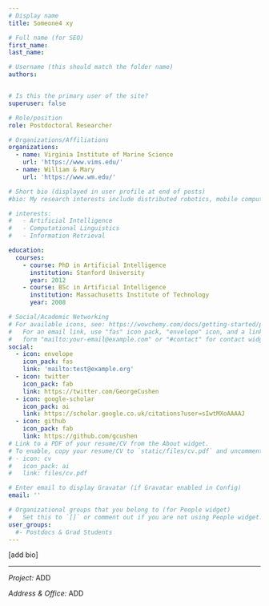 ```yaml
---
# Display name
title: Someone4 xy

# Full name (for SEO)
first_name: 
last_name: 

# Username (this should match the folder name)
authors:


# Is this the primary user of the site?
superuser: false

# Role/position
role: Postdoctoral Researcher 

# Organizations/Affiliations
organizations:
  - name: Virginia Institute of Marine Science
    url: 'https://www.vims.edu/'
  - name: William & Mary
    url: 'https://www.wm.edu/'

# Short bio (displayed in user profile at end of posts)
#bio: My research interests include distributed robotics, mobile computing and programmable matter.

# interests:
#   - Artificial Intelligence
#   - Computational Linguistics
#   - Information Retrieval

education:
  courses:
    - course: PhD in Artificial Intelligence
      institution: Stanford University
      year: 2012
    - course: BSc in Artificial Intelligence
      institution: Massachusetts Institute of Technology
      year: 2008

# Social/Academic Networking
# For available icons, see: https://wowchemy.com/docs/getting-started/page-builder/#icons
#   For an email link, use "fas" icon pack, "envelope" icon, and a link in the
#   form "mailto:your-email@example.com" or "#contact" for contact widget.
social:
  - icon: envelope
    icon_pack: fas
    link: 'mailto:test@example.org'
  - icon: twitter
    icon_pack: fab
    link: https://twitter.com/GeorgeCushen
  - icon: google-scholar
    icon_pack: ai
    link: https://scholar.google.co.uk/citations?user=sIwtMXoAAAAJ
  - icon: github
    icon_pack: fab
    link: https://github.com/gcushen
# Link to a PDF of your resume/CV from the About widget.
# To enable, copy your resume/CV to `static/files/cv.pdf` and uncomment the lines below.
# - icon: cv
#   icon_pack: ai
#   link: files/cv.pdf

# Enter email to display Gravatar (if Gravatar enabled in Config)
email: ''

# Organizational groups that you belong to (for People widget)
#   Set this to `[]` or comment out if you are not using People widget.
user_groups:
  #- Postdocs & Grad Students
---
```


[add bio]

___

_Project:_ ADD

_Address & Office:_ ADD

